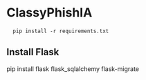 # ClassyPhishIA

```
  pip install -r requirements.txt
```

## Install Flask

pip install flask flask_sqlalchemy flask-migrate
